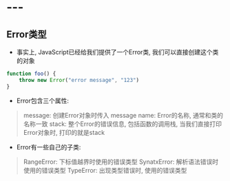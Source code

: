# ---

## Error类型

- 事实上, JavaScript已经给我们提供了一个Error类, 我们可以直接创建这个类的对象

```js
function foo() {
    throw new Error("error message", "123")
}
```

- Error包含三个属性:

> message: 创建Error对象时传入 message
> name: Error的名称, 通常和类的名称一致
> stack: 整个Error的错误信息, 包括函数的调用栈, 当我们直接打印Error对象时, 打印的就是stack

- Error有一些自己的子类:

> RangeError: 下标值越界时使用的错误类型
> SynatxError: 解析语法错误时使用的错误类型
> TypeError: 出现类型错误时, 使用的错误类型
